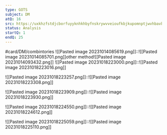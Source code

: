 ```yaml
---
type: GOTS
subject: DM
atQ: 16
src: https://uxkhzfstdjcborfuyyknhkhbyfnskrywvveioufkbjkupomnptjwvhbavkysuhi.vercel.app/gateoverflow.in/quiz/results.html?exam_id=318
status: Analysis
startQ: 1
endQ: 25
---
```


#card/DM/combintories 
![[Pasted image 20231014085619.png]]::![[Pasted image 20231014085701.png]]other method![[Pasted image 20231014093432.png]] <!--SR:!2024-02-09,68,310-->
![[Pasted image 20231018223000.png]]::![[Pasted image 20231018223016.png]] <!--SR:!2023-12-18,9,270-->

![[Pasted image 20231018223257.png]]::![[Pasted image 20231018223308.png]] <!--SR:!2024-01-12,61,318-->

![[Pasted image 20231018223909.png]]::![[Pasted image 20231018223930.png]] <!--SR:!2024-02-03,62,310-->



![[Pasted image 20231018224550.png]]::![[Pasted image 20231018224612.png]] <!--SR:!2023-12-17,36,290-->


![[Pasted image 20231018225059.png]]::![[Pasted image 20231018225110.png]] <!--SR:!2024-02-02,61,290-->